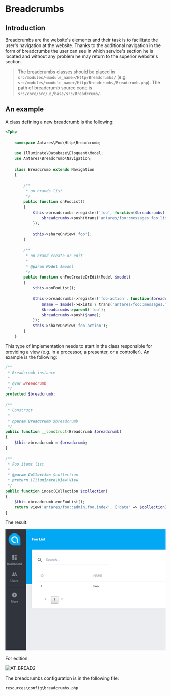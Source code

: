 # Breadcrumbs  

## Introduction

Breadcrumbs are the website's elements and their task is to facilitate the user's navigation at the website. Thanks to the additional navigation in the form of breadcrumbs the user can see in which service's section he is located and without any problem he may return to the superior website's section.

> The breadcrumbs classes should be placed in `src/modules/<module_name>/Http/Breadcrumbs/` (e.g. `src/modules/<module_name>/Http/Breadcrumbs/Breadcrumb.php`). The path of breadcrumb source code is `src/core/src/ui/base/src/Breadcrumb/`.

## An example

A class defining a new breadcrumb is the following:

```php
<?php
     
    namespace Antares\Foo\Http\Breadcrumb;
     
    use Illuminate\Database\Eloquent\Model;
    use Antares\Breadcrumb\Navigation;
     
    class Breadcrumb extends Navigation
    {
     
        /**
         * on brands list
         */
        public function onFooList()
        {
            $this->breadcrumbs->register('foo', function($breadcrumbs) {
                $breadcrumbs->push(trans('antares/foo::messages.foo_list'), handles('antares::foo/index'));
            });
     
            $this->shareOnView('foo');
        }
     
        /**
         * on brand create or edit
         *
         * @param Model $model
         */
        public function onFooCreateOrEdit(Model $model)
        {
            $this->onFooList();
     
            $this->breadcrumbs->register('foo-action', function($breadcrumbs) use($model) {
                $name = $model->exists ? trans('antares/foo::messages.foo_update', ['name' => $model->name]) : trans('antares/foo::messages.foo_create');
                $breadcrumbs->parent('foo');
                $breadcrumbs->push($name);
            });
            $this->shareOnView('foo-action');
        }
    }
```    
    
This type of implementation needs to start in the class responsible for providing a view (e.g. in a processor, a presenter, or a controller). An example is the following:

```php
/**
 * Breadcrumb instance
 *
 * @var Breadcrumb
 */
protected $breadcrumb;
 
/**
 * Construct
 *
 * @param Breadcrumb $breadcrumb
 */
public function __construct(Breadcrumb $breadcrumb)
{
    $this->breadcrumb = $breadcrumb;
}
 
/**
 * Foo items list
 *
 * @param Collection $collection
 * @return \Illuminate\View\View
 */
public function index(Collection $collection)
{
    $this->breadcrumb->onFooList();
    return view('antares/foo::admin.foo.index', ['data' => $collection]);
}
```

The result:

![AT_BREAD1](../img/docs/services/breadcrumbs/AT_BREAD1.png)
  
For edition:

![AT_BREAD2](../img/docs/services/breadcrumbs/AT_BREAD2.png)
  
The breadcrumbs configuration is in the following file:

```php
resources\config\breadcrumbs.php
```

